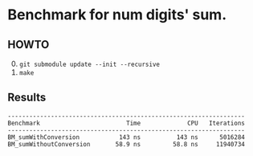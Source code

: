 # Benchmark for num digits' sum.

## HOWTO

0. `git submodule update --init --recursive`
1. `make`

## Results
```
------------------------------------------------------------------
Benchmark                        Time             CPU   Iterations
------------------------------------------------------------------
BM_sumWithConversion           143 ns          143 ns      5016284
BM_sumWithoutConversion       58.9 ns         58.8 ns     11940734
```
